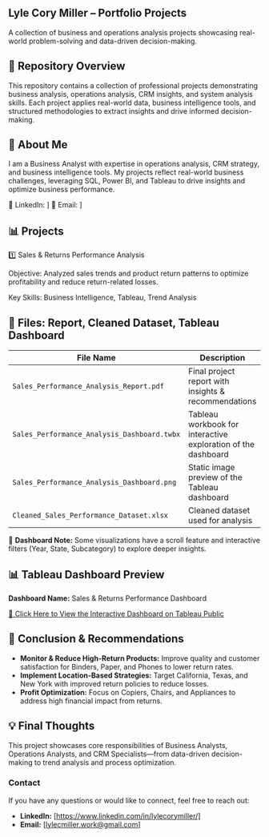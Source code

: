 ## Lyle Cory Miller – Portfolio Projects

A collection of business and operations analysis projects showcasing real-world problem-solving and data-driven decision-making.

## 📂 Repository Overview

This repository contains a collection of professional projects demonstrating business analysis, operations analysis, CRM insights, and system analysis skills. Each project applies real-world data, business intelligence tools, and structured methodologies to extract insights and drive informed decision-making.

## 📌 About Me

I am a Business Analyst with expertise in operations analysis, CRM strategy, and business intelligence tools. My projects reflect real-world business challenges, leveraging SQL, Power BI, and Tableau to drive insights and optimize business performance.

🔗 LinkedIn: [](https://www.linkedin.com/in/lylecorymiller/)]
📧 Email: [](lylecmiller.work@gmail.com)]

## 📊 Projects

1️⃣ Sales & Returns Performance Analysis

Objective: Analyzed sales trends and product return patterns to optimize profitability and reduce return-related losses.

Key Skills: Business Intelligence, Tableau, Trend Analysis

## 📁 Files: Report, Cleaned Dataset, Tableau Dashboard

| File Name                                    | Description                                                            |
|---------------------------------------------|------------------------------------------------------------------------|
| `Sales_Performance_Analysis_Report.pdf`      | Final project report with insights & recommendations                   |
| `Sales_Performance_Analysis_Dashboard.twbx`  | Tableau workbook for interactive exploration of the dashboard          |
| `Sales_Performance_Analysis_Dashboard.png`   | Static image preview of the Tableau dashboard                          |
| `Cleaned_Sales_Performance_Dataset.xlsx`     | Cleaned dataset used for analysis                                      |

🔹 **Dashboard Note:** Some visualizations have a scroll feature and interactive filters (Year, State, Subcategory) to explore deeper insights.

## 📊 Tableau Dashboard Preview
**Dashboard Name:** Sales & Returns Performance Dashboard

[🔗 Click Here to View the Interactive Dashboard on Tableau Public](https://public.tableau.com/app/profile/lyle.cory.miller/viz/Sales_Performance_Analysis_Dashboard/SalesReturnsPerformanceDashboard)



## 📌 Conclusion & Recommendations

- **Monitor & Reduce High-Return Products:** Improve quality and customer satisfaction for Binders, Paper, and Phones to lower return rates.
- **Implement Location-Based Strategies:** Target California, Texas, and New York with improved return policies to reduce losses.
- **Profit Optimization:** Focus on Copiers, Chairs, and Appliances to address high financial impact from returns.

## 💡 Final Thoughts

This project showcases core responsibilities of Business Analysts, Operations Analysts, and CRM Specialists—from data-driven decision-making to trend analysis and process optimization.

### Contact
If you have any questions or would like to connect, feel free to reach out:

- **LinkedIn:** [https://www.linkedin.com/in/lylecorymiller/]
- **Email:** [lylecmiller.work@gmail.com]
